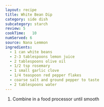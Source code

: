```yaml
---
layout: recipe
title: White Bean Dip
category: side dish					
subcategory: starch
review:	5
cookTime:	10
numServed: 6
source:	Nana Lemmon
ingredients:
  - 1 can white beans
  - 2-3 tablespoons lemon juice
  - 2 tablespoons olive oil
  - 1/2 tsp rosemary
  - 1 small garlic clove
  - 1/4 teaspoon red pepper flakes
  - coarse salt and ground pepper to taste
  - 2 tablespoons water
---
```


1. Combine in a food processor until smooth
